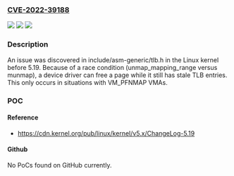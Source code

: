 ### [CVE-2022-39188](https://cve.mitre.org/cgi-bin/cvename.cgi?name=CVE-2022-39188)
![](https://img.shields.io/static/v1?label=Product&message=n%2Fa&color=blue)
![](https://img.shields.io/static/v1?label=Version&message=n%2Fa&color=blue)
![](https://img.shields.io/static/v1?label=Vulnerability&message=n%2Fa&color=brighgreen)

### Description

An issue was discovered in include/asm-generic/tlb.h in the Linux kernel before 5.19. Because of a race condition (unmap_mapping_range versus munmap), a device driver can free a page while it still has stale TLB entries. This only occurs in situations with VM_PFNMAP VMAs.

### POC

#### Reference
- https://cdn.kernel.org/pub/linux/kernel/v5.x/ChangeLog-5.19

#### Github
No PoCs found on GitHub currently.

